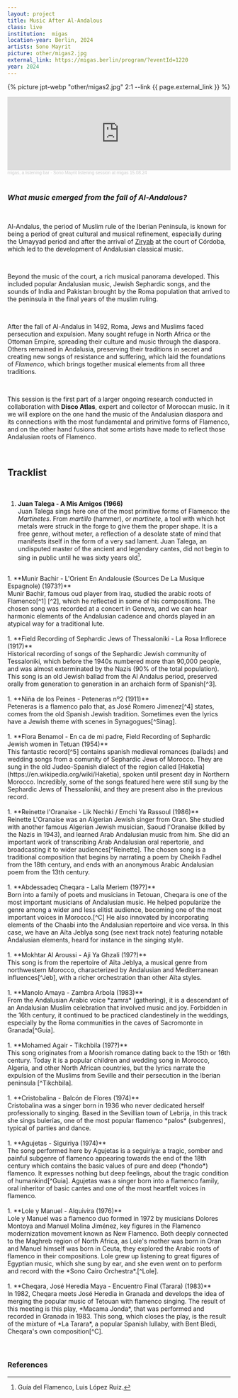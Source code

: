 ```yaml
---
layout: project 
title: Music After Al-Andalous
class: live
institution:  migas
location-year: Berlin, 2024
artists: Sono Mayrit
picture: other/migas2.jpg
external_link: https://migas.berlin/program/?eventId=1220
year: 2024
---
```



{% picture jpt-webp  "other/migas2.jpg" 2:1 --link {{ page.external_link }} %}

<iframe width="100%" height="166" scrolling="no" frameborder="no" allow="autoplay" src="https://w.soundcloud.com/player/?url=https%3A//api.soundcloud.com/tracks/1899608190&color=%23848484&auto_play=false&hide_related=false&show_comments=true&show_user=true&show_reposts=false&show_teaser=true"></iframe><div style="font-size: 10px; color: #cccccc;line-break: anywhere;word-break: normal;overflow: hidden;white-space: nowrap;text-overflow: ellipsis; font-family: Interstate,Lucida Grande,Lucida Sans Unicode,Lucida Sans,Garuda,Verdana,Tahoma,sans-serif;font-weight: 100;"><a href="https://soundcloud.com/migasberlin" title="migas, a listening bar" target="_blank" style="color: #cccccc; text-decoration: none;">migas, a listening bar</a> · <a href="https://soundcloud.com/migasberlin/sono-mayrit-at-migas-150824" title="Sono Mayrit listening session at migas 15.08.24" target="_blank" style="color: #cccccc; text-decoration: none;">Sono Mayrit listening session at migas 15.08.24</a></div>

<br>

### *What music emerged from the fall of Al-Andalous?* 


<br>

Al-Andalus, the period of Muslim rule of the Iberian Peninsula, is known for being a period of great cultural and musical refinement, especially during the Umayyad period and after the arrival of [Ziryab](https://en.wikipedia.org/wiki/Ziryab) at the court of Córdoba, which led to the development of Andalusian classical music.  


<br>

Beyond the music of the court, a rich musical panorama developed. This included popular Andalusian music, Jewish Sephardic songs, and the sounds of India and Pakistan brought by the Roma population that arrived to the peninsula in the final years of the muslim ruling.

<br>

After the fall of Al-Andalus in 1492, Roma, Jews and Muslims faced persecution and expulsion. Many sought refuge in North Africa or the Ottoman Empire, spreading their culture and music through the diaspora. Others remained in Andalusia, preserving their traditions in secret and creating new songs of resistance and suffering, which laid the foundations of *Flamenco*, which brings together musical elements from all three traditions.

<br>

This session is the first part of a larger ongoing research conducted in collaboration with **Disco Atlas**, expert and collector of Moroccan music. In it we will explore on the one hand the music of the Andalusian diaspora and its connections with the most fundamental and primitive forms of Flamenco, and on the other hand fusions that some artists have made to reflect those Andalusian roots of Flamenco.


<br>



## Tracklist

<!-- {% picture jpt-webp  "other/Bayad_und_Riyad.jpg" 2:1 --link {{ page.external_link }} %} -->



<br>

1. **Juan Talega - A Mis Amigos (1966)** <br> Juan Talega sings here one of the most primitive forms of Flamenco: the *Martinetes*. From *martillo* (hammer), or *martinete*, a tool with which hot metals were struck in the forge to give them the proper shape. It is a free genre, without meter, a reflection of a desolate state of mind that manifests itself in the form of a very sad lament. Juan Talega, an undisputed master of the ancient and legendary cantes, did not begin to sing in public until he was sixty years old[^Guia].<br>
<br>
1. **Munir Bachir - L'Orient En Andalousie (Sources De La Musique Espagnole) (1973?)** <br> Munir Bachir, famous oud player from Iraq, studied the arabic roots of Flamenco[^1] [^2], which he reflected in some of his compositions. The chosen song was recorded at a concert in Geneva, and we can hear harmonic elements of the Andalusian cadence and chords played in an atypical way for a traditional lute.<br>
<br>
1. **Field Recording of Sephardic Jews of Thessaloniki - La Rosa Inflorece (1917)** <br> Historical recording of songs of the Sephardic Jewish community of Tessaloniki, which before the 1940s numbered more than 90,000 people, and was almost exterminated by the Nazis (90% of the total population). This song is an old Jewish ballad from the Al Andalus period, preserved orally from generation to generation in an archaich form of Spanish[^3].<br>
<br>
1. **Niña de los Peines - Peteneras nº2 (1911)** <br> Peteneras is a flamenco palo that, as José Romero Jimenez[^4] states, comes from the old Spanish Jewish tradition. Sometimes even the lyrics have a Jewish theme with scenes in Synagogues[^Sinag].<br>
<br>
1. **Flora Benamol -  En ca de mi padre, Field Recording of Sephardic Jewish women in Tetuan (1954)** <br> This fantastic record[^5] contains spanish medieval romances (ballads) and wedding songs from a comunity of Sephardic Jews of Morocco. They are sung in the old Judeo-Spanish dialect of the region called [Haketia](https://en.wikipedia.org/wiki/Haketia), spoken until present day in Northern Morocco. Incredibly, some of the songs featured here were still sung by the Sephardic Jews of Thessaloniki, and they are present also in the previous record.<br>
<br>
1. **Reinette l'Oranaise - Lik Nechki / Emchi Ya Rassoul (1986)** <br> Reinette L'Oranaise was an Algerian Jewish singer from Oran. She studied with another famous Algerian Jewish musician, Saoud l'Oranaise (killed by the Nazis in 1943), and learned Arab Andalusian music from him. She did an important work of transcribing Arab Andalusian oral repertorie, and broadcasting it to wider audiences[^Reinette]. The chosen song is a traditional composition that begins by narrating a poem by Cheikh Fadhel from the 18th century, and ends with an anonymous Arabic Andalusian poem from the 13th century.   <br>
<br>
1. **Abdessadeq Cheqara - Lalla Meriem (197?)**<br>Born into a family of poets and musicians in Tetouan, Cheqara is one of the most important musicians of Andalusian music. He helped popularize the genre among a wider and less elitist audience, becoming one of the most important voices in Morocco.[^C] He also innovated by incorporating elements of the Chaabi into the Andalusian repertoire and vice versa. In this case, we have an Aïta Jeblya song (see next track note) featuring notable Andalusian elements, heard for instance in the singing style. <br>
<br>
1. **Mokhtar Al Aroussi - Aji Ya Ghzali (197?)**<br>This song is from the repertoire of Aïta Jeblya, a musical genre from northwestern Morocco, characterized by Andalusian and Mediterranean influences[^Jeb], with a richer orchestration than other Aïta styles.<br>
<br>
1. **Manolo Amaya - Zambra Arbola (1983)**<br>From the Andalusian Arabic voice *zamra* (gathering), it is a descendant of an Andalusian Muslim celebration that involved music and joy. Forbidden in the 16th century, it continued to be practiced clandestinely in the weddings, especially by the Roma communities in the caves of Sacromonte in Granada[^Guia].<br>
<br>
1. **Mohamed Agair - Tikchbila (197?)**<br>This song originates from a Moorish romance dating back to the 15th or 16th century. Today it is a popular children and wedding song in Morocco, Algeria, and other North African countries, but the lyrics narrate the expulsion of the Muslims from Seville and their persecution in the Iberian peninsula [^Tikchbila].<br>
<br>
1. **Cristobalina - Balcón de Flores (1974)**<br>Cristobalina was a singer born in 1936 who never dedicated herself professionally to singing. Based in the Sevillian town of Lebrija, in this track she sings bulerías, one of the most popular flamenco *palos* (subgenres), typical of parties and dance.<br>
<br>
1. **Agujetas - Siguiriya (1974)**<br> The song performed here by Agujetas is a seguiriya: a tragic, somber and painful subgenre of flamenco appearing towards the end of the 18th century which contains the basic values of pure and deep (*hondo*) flamenco. It expresses nothing but deep feelings, about the tragic condition of humankind[^Guia]. Agujetas was a singer born into a flamenco family, oral inheritor of basic cantes and one of the most heartfelt voices in flamenco. <br>
<br>
1. **Lole y Manuel - Alquivira (1976)**<br>Lole y Manuel was a flamenco duo formed in 1972 by musicians Dolores Montoya and Manuel Molina Jiménez, key figures in the Flamenco modernization movement known as New Flamenco. Both deeply connected to the Maghreb region of North Africa, as Lole's mother was born in Oran and Manuel himself was born in Ceuta, they explored the Arabic roots of flamenco in their compositions. Lole grew up listening to great figures of Egyptian music, which she sung by ear, and she even went on to perform and record with the *Sono Cairo Orchestra*.[^Lole].<br>
<br>
1. **Cheqara, José Heredia Maya - Encuentro Final (Tarara) (1983)**<br>In 1982, Cheqara meets José Heredia in Granada and develops the idea of merging the popular music of Tetouan with flamenco singing. The result of this meeting is this play, *Macama Jonda*, that was performed and recorded in Granada in 1983. This song, which closes the play, is the result of the mixture of *La Tarara*, a popular Spanish lullaby, with Bent Bledi, Cheqara's own composition[^C].<br>
<br>

<br>

### References
[^1]: Munir Bashir, [Wikipedia](https://en.wikipedia.org/wiki/Munir_Bashir#Foreign_Influences)
[^2]: Munir Bashir, [Flamenco Roots](https://www.discogs.com/release/20873491-Munir-Bashir-Flamenco-Roots-) album.
[^3]: [Disque III Europe 1](https://www.discogs.com/release/7574022-Various-Disque-III-Europe-1-Roumains-Ukrainiens-Roumanophones-Mac%C3%A9do-Roumains-Grecs-Jud%C3%A9o-Espagnol), liner notes.
[^4]: José Romero Jiménez - *La otra historia del flamenco: la tradición semítico musical andaluza*.
[^5]: *Ballads, Wedding Songs, and Piyyutim of the Sephardic Jews of Tetuan and Tangier, Morocco*, [liner notes](https://folkways-media.si.edu/docs/folkways/artwork/FW04208.pdf)
[^Sinag]:*Petenera Corta de Medina el Viejo*, [colección de letras flamencas](http://letrapedia.com/letrapedia/?page_id=1278)
[^Reinette]: Reinette L'Oranaise, Tresors de la Musique Arabo-Andalouse, liner notes.
[^Jeb]: François Bensignor - *Aita, une anthologie* [Hommes & migrations](https://journals.openedition.org/hommesmigrations/6881?lang=en)

[^Guia]: Guía del Flamenco, Luis López Ruiz.

[^Lole]: Lole Montoya - [*Anta Oumri*](https://www.youtube.com/watch?v=SU7OhYhZrK4) with the Sono Cairo Orchestra, 1986.

[^C]: Cheqara's [biography](https://web.archive.org/web/20110720143143/http://www.pneumapaniagua.es/index.php?option=com_collection&task=view&catid=10&id=68&Itemid=6&lang=es) by Eduardo Paniagua.     

[^Tikchbila]: *Tikchbila Tiwliwla, la chanson mauresque la plus populaire*, [article](https://agadirmichelterrier.wordpress.com/2016/11/15/tikchbila-tiwliwla-la-chanson-mauresque-la-plus-populaire/)